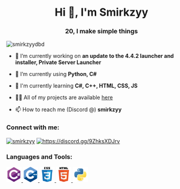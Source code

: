 <h1 align="center">Hi 👋, I'm Smirkzyy</h1>
<h3 align="center">20, I make simple things</h3>

<p align="left"> <img src="https://komarev.com/ghpvc/?username=smirkzyydbd&label=Profile%20views&color=0e75b6&style=flat" alt="smirkzyydbd" /> </p>

- 🔭 I’m currently working on **an update to the 4.4.2 launcher and installer, Private Server Launcher**

- 📝 I’m currently using **Python, C#**

- 🌱 I'm currently learning **C#, C++, HTML, CSS, JS**

- 👨‍💻 All of my projects are available [here](https://github.com/SmirkzyyDBD?tab=repositories)

- 📫 How to reach me (Discord @) **smirkzyy**

<h3 align="left">Connect with me:</h3>
<p align="left">
<a href="https://www.youtube.com/@smirkzyy" target="blank"><img align="center" src="https://raw.githubusercontent.com/rahuldkjain/github-profile-readme-generator/master/src/images/icons/Social/youtube.svg" alt="smirkzyy" height="30" width="40" /></a>
<a href="https://discord.gg/https://discord.gg/9ZhksXDJrv" target="blank"><img align="center" src="https://raw.githubusercontent.com/rahuldkjain/github-profile-readme-generator/master/src/images/icons/Social/discord.svg" alt="https://discord.gg/9ZhksXDJrv" height="30" width="40" /></a>
</p>

<h3 align="left">Languages and Tools:</h3>
<p align="left"> </a> <a href="https://www.w3schools.com/cs/" target="_blank" rel="noreferrer"> <img src="https://raw.githubusercontent.com/devicons/devicon/master/icons/csharp/csharp-original.svg" alt="csharp" width="40" height="40"/> </a> <a href="https://www.w3schools.com/cpp/" target="_blank" rel="noreferrer"> <img src="https://raw.githubusercontent.com/devicons/devicon/master/icons/cplusplus/cplusplus-original.svg" alt="cplusplus" width="40" height="40"/> </a> <a href="https://www.w3schools.com/css/" target="_blank" rel="noreferrer"> <img src="https://raw.githubusercontent.com/devicons/devicon/master/icons/css3/css3-original-wordmark.svg" alt="css3" width="40" height="40"/> </a> <a href="https://www.w3.org/html/" target="_blank" rel="noreferrer"> <img src="https://raw.githubusercontent.com/devicons/devicon/master/icons/html5/html5-original-wordmark.svg" alt="html5" width="40" height="40"/> </a> <a href="https://www.python.org" target="_blank" rel="noreferrer"> <img src="https://raw.githubusercontent.com/devicons/devicon/master/icons/python/python-original.svg" alt="python" width="40" height="40"/> </a> </p>
